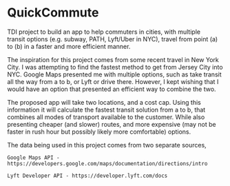 # QuickCommute

TDI project to build an app to help commuters in cities, with multiple  
transit options (e.g. subway, PATH, Lyft/Uber in NYC), travel from point (a) to (b) in a faster and more efficient 
manner. 

The inspiration for this project comes from some recent travel in New 
York City. I was attempting to find the fastest method to get from 
Jersey City into NYC. Google Maps presented me with multiple options, 
such as take transit all the way from a to b, or Lyft or drive there. 
However, I kept wishing that I would have an option that presented an 
efficient way to combine the two. 

The proposed app will take two locations, and a cost cap. Using this 
information it will calculate the fastest transit solution from a to b, 
that combines all modes of transport available to the customer. 
While also presenting cheaper (and slower) routes, and more 
expensive (may not be faster in rush hour but possibly likely more 
comfortable) options. 

The data being used in this project comes from two separate sources,

    Google Maps API - https://developers.google.com/maps/documentation/directions/intro

    Lyft Developer API - https://developer.lyft.com/docs
